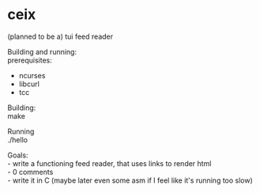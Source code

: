 # ceix
(planned to be a) tui feed reader <br />

Building and running: <br />
prerequisites: <br />
- ncurses <br />
- libcurl <br />
- tcc <br />

Building: <br />
make <br />

Running <br />
./hello <br />

Goals: <br />
	- write a functioning feed reader, that uses links to render html <br />
	- 0 comments <br />
	- write it in C (maybe later even some asm if I feel like it's running too slow) <br />
